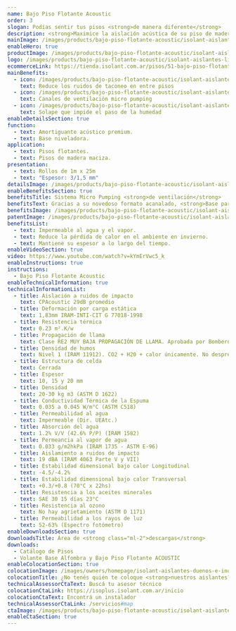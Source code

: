 ```yaml
---
name: Bajo Piso Flotante Acoustic
order: 3
slogan: Podías sentir tus pisos <strong>de manera diferente</strong>
description: <strong>Maximice la aislación acústica de su piso de madera gracias a nuestro sistema de "micropumping".</strong><br /><br />Membrana con diseño acanalado, brinda máxima aislación acústica y ventilación por micro pumping. Posee un film de polietileno y solape de 7 cm de ancho.
mainImage: /images/products/bajo-piso-flotante-acoustic/isolant-aislantes-linea-pisos-bajo-piso-flotante-acoustic-imagen.jpg
enableHero: true
productImage: /images/products/bajo-piso-flotante-acoustic/isolant-aislantes-linea-pisos-bajo-piso-flotante-acoustic-imagen-rollo.png
logo: /images/products/bajo-piso-flotante-acoustic/isolant-aislantes-linea-pisos-bajo-piso-flotante-acoustic-logo.jpg
ecommerceLink: https://tienda.isolant.com.ar/pisos/51-bajo-piso-flotante-acoustic.html
mainBenefits:
  - icon: /images/products/bajo-piso-flotante-acoustic/isolant-aislantes-linea-pisos-bajo-piso-flotante-acoustic-beneficio-1.svg
    text: Reduce los ruidos de taconeo en entre pisos
  - icon: /images/products/bajo-piso-flotante-acoustic/isolant-aislantes-linea-pisos-bajo-piso-flotante-acoustic-beneficio-2.svg
    text: Canales de ventilación micro pumping
  - icon: /images/products/bajo-piso-flotante-acoustic/isolant-aislantes-linea-pisos-bajo-piso-flotante-acoustic-beneficio-3.svg
    text: Solape que impide el paso de la humedad
enableDetailsSection: true
function:
  - text: Amortiguante acústico premium.
  - text: Base niveladora.
application:
  - text: Pisos flotantes.
  - text: Pisos de madera maciza.
presentation:
  - text: Rollos de 1m x 25m
  - text: "Espesor: 3/1,5 mm"
detailsImage: /images/products/bajo-piso-flotante-acoustic/isolant-aislantes-linea-pisos-bajo-piso-flotante-acoustic-imagen-detalle.jpg
enableBenefitsSection: true
benefitsTitle: Sistema Micro Pumping <strong>de ventilación</strong>
benefitsText: Gracias a su novedoso formato acanalado, <strong>Base para Piso Flotante Acoustic</strong> de ISOLANT®, colabora con la ventilación necesaria del contrapiso.<br /></br />Incorporamos así la función de “micro-pumping”. Al caminar sobre el piso flotante, la presión que se ejerce activa los canales de ventilación promoviendo el movimiento de aire que genera la ventilación necesaria para disipar la humedad que pudiera haber en el contrapiso.
benefitsImage: /images/products/bajo-piso-flotante-acoustic/isolant-aislantes-linea-pisos-bajo-piso-flotante-acoustic-beneficio-exclusivo.jpg
patentImage: /images/products/bajo-piso-flotante-acoustic/isolant-aislantes-linea-pisos-bajo-piso-flotante-acoustic-patente.png
benefitsList:
  - text: Impermeable al agua y el vapor.
  - text: Reduce la pérdida de calor en el ambiente en invierno.
  - text: Mantiene su espesor a lo largo del tiempo.
enableVideoSection: true
video: https://www.youtube.com/watch?v=kYmErVwc5_k
enableInstructions: true
instructions:
  - Bajo Piso Flotante Acoustic
enableTechnicalInformation: true
technicalInformationList:
  - title: Aislación a ruidos de impacto
    text: CPAcoustic 29dB promedio
  - title: Deformación por carga estática
    text: 1,83mm IRAM-INTI-CIT G 77018-1998
  - title: Resistencia térmica
    text: 0.23 m².K/w
  - title: Propagación de llama
    text: Clase RE2 MUY BAJA PROPAGACIÓN DE LLAMA. Aprobada por Bomberos Argentina.
  - title: Densidad de humos
    text: Nivel 1 (IRAM 11912). CO2 + H20 + calor únicamente. No desprende gases envenenantes.
  - title: Estructura de celda
    text: Cerrada
  - title: Espesor
    text: 10, 15 y 20 mm
  - title: Densidad
    text: 20-30 kg m3 (ASTM D 1622)
  - title: Conductividad Térmica de la Espuma
    text: 0.035 a 0.045 W/m°C (ASTM C518)
  - title: Permeabilidad al agua
    text: Impermeable (Dir. UEAtc.)
  - title: Absorción del agua
    text: 1.2% V/V (42.6% P/P) (IRAM 1582)
  - title: Permeancia al vapor de agua
    text: 0.033 g/m2hkPa (IRAM 1735 - ASTM E-96)
  - title: Aislamiento a ruidos de impacto
    text: 19 dBA (IRAM 4063 Parte V y VII)
  - title: Estabilidad dimensional bajo calor Longitudinal
    text: -4.5/-4.2%
  - title: Estabilidad dimensional bajo calor Transversal
    text: +0.3/+0.8 (70°C x 22hs)
  - title: Resistencia a los aceites minerales
    text: SAE 30 15 días 23°C
  - title: Resistencia al ozono
    text: No hay agrietamiento (ASTM D 1171)
  - title: Permeabilidad a los rayos de luz
    text: 52-63% (Espectro fotómetro)
enableDownloadsSection: true
downloadsTitle: Área de <strong class="ml-2">descargas</strong>
downloads:
  - Catálogo de Pisos
  - Volante Base Alfombra y Bajo Piso Flotante ACOUSTIC
enableColocationSection: true
colocationImage: /images/owners/homepage/isolant-aislantes-duenos-e-inquilinos-isoplus-colocation.jpg
colocationTitle: ¿No tenés quién te coloque <strong>nuestros aislantes?</strong>
technicalAssessorCtaText: Buscá tu asesor técnico
colocationCtaLink: https://isoplus.isolant.com.ar/inicio
colocationCtaText: Encontrá un instalador
technicalAssessorCtaLink: /servicios#map
ctaImage: /images/products/bajo-piso-flotante-acoustic/isolant-aislantes-linea-pisos-bajo-piso-flotante-acoustic-cta-fondo.jpg
enableCtaSection: true
---
```

